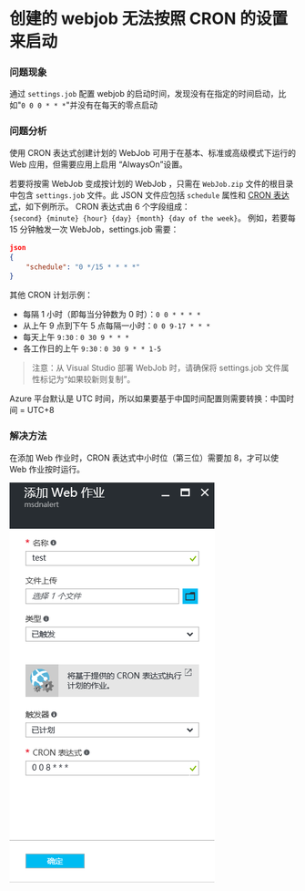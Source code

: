 # 创建的 webjob 无法按照 CRON 的设置来启动 #

### 问题现象 ###

通过 `settings.job` 配置 webjob 的启动时间，发现没有在指定的时间启动，比如"`0 0 0 * * *`"并没有在每天的零点启动

### 问题分析 ###

使用 CRON 表达式创建计划的 WebJob 可用于在基本、标准或高级模式下运行的 Web 应用，但需要应用上启用 “AlwaysOn”设置。

若要将按需 WebJob 变成按计划的 WebJob ，只需在 `WebJob.zip` 文件的根目录中包含 `settings.job` 文件。此 JSON 文件应包括 `schedule` 属性和 [CRON 表达式](https://zh.wikipedia.org/wiki/Cron)，如下例所示。
CRON 表达式由 6 个字段组成：`{second} {minute} {hour} {day} {month} {day of the week}`。
例如，若要每 15 分钟触发一次 WebJob，settings.job 需要：

```json
json
{
    "schedule": "0 */15 * * * *"
}
```
其他 CRON 计划示例：

- 每隔 1 小时（即每当分钟数为 0 时）：`0 0 * * * *`
- 从上午 9 点到下午 5 点每隔一小时：`0 0 9-17 * * *`
- 每天上午 `9:30：0 30 9 * * *`
- 各工作日的上午 `9:30：0 30 9 * * 1-5`

> 注意：从 Visual Studio 部署 WebJob 时，请确保将 settings.job 文件属性标记为“如果较新则复制”。

Azure 平台默认是 UTC 时间，所以如果要基于中国时间配置则需要转换：中国时间 = UTC+8

### 解决方法 ###

在添加 Web 作业时，CRON 表达式中小时位（第三位）需要加 8，才可以使 Web 作业按时运行。

![UTC+8](./media/aog-web-apps-qa-webjob-cron-boot-error/UTC+8.png)